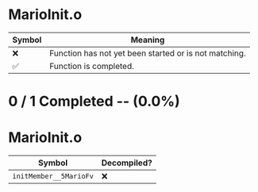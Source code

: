 # MarioInit.o
| Symbol | Meaning 
| ------------- | ------------- 
| :x: | Function has not yet been started or is not matching. 
| :white_check_mark: | Function is completed. 


# 0 / 1 Completed -- (0.0%)
# MarioInit.o
| Symbol | Decompiled? |
| ------------- | ------------- |
| `initMember__5MarioFv` | :x: |
